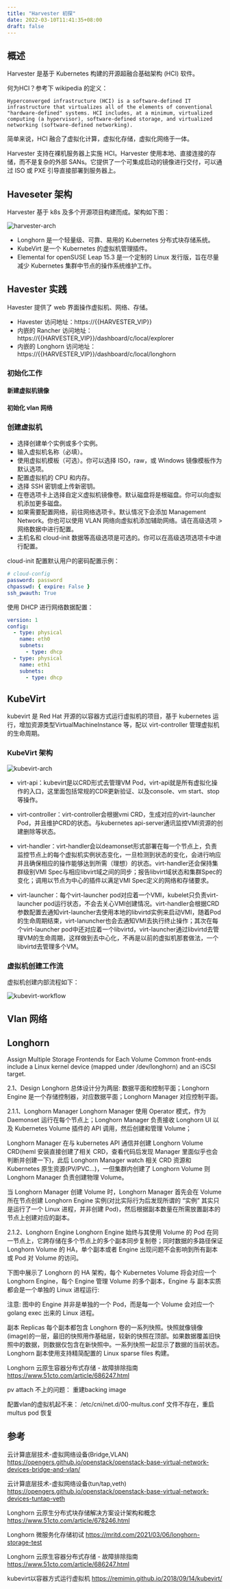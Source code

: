 ```yaml
---
title: "Harvester 初探"
date: 2022-03-10T11:41:35+08:00
draft: false
---
```


## 概述

Harvester 是基于 Kubernetes 构建的开源超融合基础架构 (HCI) 软件。

何为HCI？参考下 wikipedia 的定义：

```text
Hyperconverged infrastructure (HCI) is a software-defined IT infrastructure that virtualizes all of the elements of conventional "hardware-defined" systems. HCI includes, at a minimum, virtualized computing (a hypervisor), software-defined storage, and virtualized networking (software-defined networking).
```

简单来说，HCI 融合了虚拟化计算，虚拟化存储，虚拟化网络于一体。

Harvester 支持在裸机服务器上实施 HCI。Harvester 使用本地、直接连接的存储，而不是复杂的外部 SANs。它提供了一个可集成启动的镜像进行交付，可以通过 ISO 或 PXE 引导直接部署到服务器上。

## Haveseter 架构

Harvester 基于 k8s 及多个开源项目构建而成。架构如下图：

![harvester-arch](/images/harvester-arch.png)

* Longhorn 是一个轻量级、可靠、易用的 Kubernetes 分布式块存储系统。
* KubeVirt 是一个 Kubernetes 的虚拟机管理插件。
* Elemental for openSUSE Leap 15.3 是一个定制的 Linux 发行版，旨在尽量减少 Kubernetes 集群中节点的操作系统维护工作。

## Havester 实践

Havester 提供了 web 界面操作虚拟机、网络、存储。

* Havester 访问地址：https://{{HARVESTER_VIP}}
* 内嵌的 Rancher 访问地址：https://{{HARVESTER_VIP}}/dashboard/c/local/explorer 
* 内嵌的 Longhorn 访问地址：https://{{HARVESTER_VIP}}/dashboard/c/local/longhorn 

### 初始化工作

#### 新建虚拟机镜像

#### 初始化 vlan 网络

### 创建虚拟机

* 选择创建单个实例或多个实例。
* 输入虚拟机名称（必填）。
* 使用虚拟机模板（可选）。你可以选择 ISO，raw，或 Windows 镜像模板作为默认选项。
* 配置虚拟机的 CPU 和内存。
* 选择 SSH 密钥或上传新密钥。
* 在卷选项卡上选择自定义虚拟机镜像卷。默认磁盘将是根磁盘。你可以向虚拟机添加更多磁盘。
* 如果需要配置网络，前往网络选项卡。默认情况下会添加 Management Network。你也可以使用 VLAN 网络向虚拟机添加辅助网络。请在高级选项 > 网络数据中进行配置。
* 主机名和 cloud-init 数据等高级选项是可选的。你可以在高级选项选项卡中进行配置。

cloud-init 配置默认用户的密码配置示例：

```yaml
# cloud-config
password: password
chpasswd: { expire: False }
ssh_pwauth: True
```

使用 DHCP 进行网络数据配置：

```yaml
version: 1
config:
  - type: physical
    name: eth0
    subnets:
      - type: dhcp
  - type: physical
    name: eth1
    subnets:
      - type: dhcp
```

## KubeVirt

kubevirt 是 Red Hat 开源的以容器方式运行虚拟机的项目，基于 kubernetes 运行，增加资源类型VirtualMachineInstance 等，配以 virt-controller 管理虚拟机的生命周期。

### KubeVirt 架构

![kubevirt-arch](/images/kubevirt-arch.png)

* virt-api：kubevirt是以CRD形式去管理VM Pod，virt-api就是所有虚拟化操作的入口，这里面包括常规的CDR更新验证、以及console、vm start、stop等操作。

* virt-controller：virt-controller会根据vmi CRD，生成对应的virt-launcher Pod，并且维护CRD的状态。与kubernetes api-server通讯监控VMI资源的创建删除等状态。

* virt-handler：virt-handler会以deamonset形式部署在每一个节点上，负责监控节点上的每个虚拟机实例状态变化，一旦检测到状态的变化，会进行响应并且确保相应的操作能够达到所需（理想）的状态。virt-handler还会保持集群级别VMI Spec与相应libvirt域之间的同步；报告libvirt域状态和集群Spec的变化；调用以节点为中心的插件以满足VMI Spec定义的网络和存储要求。

* virt-launcher：每个virt-launcher pod对应着一个VMI，kubelet只负责virt-launcher pod运行状态，不会去关心VMI创建情况。virt-handler会根据CRD参数配置去通知virt-launcher去使用本地的libvirtd实例来启动VMI，随着Pod的生命周期结束，virt-lanuncher也会去通知VMI去执行终止操作；其次在每个virt-launcher pod中还对应着一个libvirtd，virt-launcher通过libvirtd去管理VM的生命周期，这样做到去中心化，不再是以前的虚拟机那套做法，一个libvirtd去管理多个VM。

### 虚拟机创建工作流

虚拟机创建内部流程如下：

![kubevirt-workflow](/images/kubevirt-flow.png)



## Vlan 网络



## Longhorn


Assign Multiple Storage Frontends for Each Volume
Common front-ends include a Linux kernel device (mapped under /dev/longhorn) and an iSCSI target.



2.1、Design
Longhorn 总体设计分为两层: 数据平面和控制平面；Longhorn Engine 是一个存储控制器，对应数据平面；Longhorn Manager 对应控制平面。

2.1.1、Longhorn Manager
Longhorn Manager 使用 Operator 模式，作为 Daemonset 运行在每个节点上；Longhorn Manager 负责接收 Longhorn UI 以及 Kubernetes Volume 插件的 API 调用，然后创建和管理 Volume；

Longhorn Manager 在与 kubernetes API 通信并创建 Longhorn Volume CRD(heml 安装直接创建了相关 CRD，查看代码后发现 Manager 里面似乎也会判断并创建一下)，此后 Longhorn Manager watch 相关 CRD 资源和 Kubernetes 原生资源(PV/PVC…)，一但集群内创建了 Longhorn Volume 则 Longhorn Manager 负责创建物理 Volume。

当 Longhorn Manager 创建 Volume 时，Longhorn Manager 首先会在 Volume 所在节点创建 Longhorn Engine 实例(对比实际行为后发现所谓的 “实例” 其实只是运行了一个 Linux 进程，并非创建 Pod)，然后根据副本数量在所需放置副本的节点上创建对应的副本。

2.1.2、Longhorn Engine
Longhorn Engine 始终与其使用 Volume 的 Pod 在同一节点上，它跨存储在多个节点上的多个副本同步复制卷；同时数据的多路径保证 Longhorn Volume 的 HA，单个副本或者 Engine 出现问题不会影响到所有副本或 Pod 对 Volume 的访问。

下图中展示了 Longhorn 的 HA 架构，每个 Kubernetes Volume 将会对应一个 Longhorn Engine，每个 Engine 管理 Volume 的多个副本，Engine 与 副本实质都会是一个单独的 Linux 进程运行:


注意: 图中的 Engine 并非是单独的一个 Pod，而是每一个 Volume 会对应一个 golang exec 出来的 Linux 进程。







副本 Replicas
每个副本都包含 Longhorn 卷的一系列快照。快照就像镜像(image)的一层，最旧的快照用作基础层，较新的快照在顶部。如果数据覆盖旧快照中的数据，则数据仅包含在新快照中。一系列快照一起显示了数据的当前状态。
Longhorn 副本使用支持精简配置的 Linux sparse files 构建。




Longhorn 云原生容器分布式存储 - 故障排除指南
<https://www.51cto.com/article/686247.html>

pv attach 不上的问题：
重建backing image

配置vlan的虚拟机起不来：
/etc/cni/net.d/00-multus.conf 文件不存在，重启multus pod 恢复


## 参考

云计算底层技术-虚拟网络设备(Bridge,VLAN)
<https://opengers.github.io/openstack/openstack-base-virtual-network-devices-bridge-and-vlan/>

云计算底层技术-虚拟网络设备(tun/tap,veth)
<https://opengers.github.io/openstack/openstack-base-virtual-network-devices-tuntap-veth>

Longhorn 云原生分布式块存储解决方案设计架构和概念
<https://www.51cto.com/article/678246.html>

Longhorn 微服务化存储初试
<https://mritd.com/2021/03/06/longhorn-storage-test>

Longhorn 云原生容器分布式存储 - 故障排除指南
<https://www.51cto.com/article/686247.html>

kubevirt以容器方式运行虚拟机
<https://remimin.github.io/2018/09/14/kubevirt/>